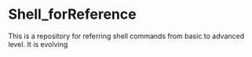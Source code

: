 # Shell_forReference
This is a repository for referring shell commands from basic to advanced level. It is evolving
